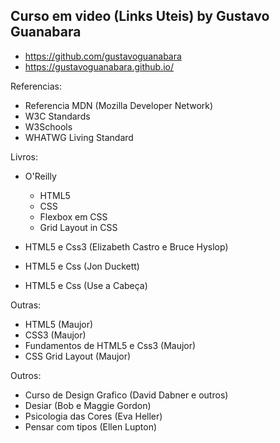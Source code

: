## Curso em video (Links Uteis) by Gustavo Guanabara


- https://github.com/gustavoguanabara
- https://gustavoguanabara.github.io/

Referencias:

- Referencia MDN (Mozilla Developer Network)
- W3C Standards
- W3Schools
- WHATWG Living Standard

Livros:
- O'Reilly 
    - HTML5
    - CSS
    - Flexbox em CSS
    - Grid Layout in CSS

- HTML5 e Css3 (Elizabeth Castro e Bruce Hyslop)
- HTML5 e Css (Jon Duckett)
- HTML5 e Css (Use a Cabeça)

Outras:

- HTML5 (Maujor)
- CSS3 (Maujor)
- Fundamentos de HTML5 e Css3 (Maujor)
- CSS Grid Layout (Maujor)

Outros:
- Curso de Design Grafico (David Dabner e outros)
- Desiar (Bob e Maggie Gordon)
- Psicologia das Cores (Eva Heller)
- Pensar com tipos (Ellen Lupton)

